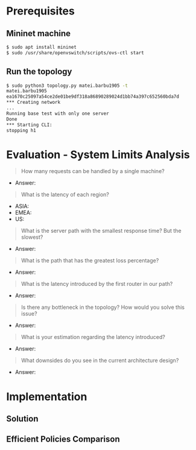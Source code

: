 # Prerequisites

## Mininet machine

```bash
$ sudo apt install mininet
$ sudo /usr/share/openvswitch/scripts/ovs-ctl start
```

## Run the topology

```bash
$ sudo python3 topology.py matei.barbu1905 -t
matei.barbu1905
ea1670c25097a54ce2de01be9df318a86890289024d1bb74a397c652560bda7d
*** Creating network
...
Running base test with only one server
Done
*** Starting CLI:
stopping h1 
```

# Evaluation - System Limits Analysis

> How many requests can be handled by a single machine?

- Answer:

> What is the latency of each region?

- ASIA:
- EMEA:
- US:

> What is the server path with the smallest response time? But the slowest?

- Answer:

> What is the path that has the greatest loss percentage?

- Answer:

> What is the latency introduced by the first router in our path?

- Answer:

> Is there any bottleneck in the topology? How would you solve this issue?

- Answer:

> What is your estimation regarding the latency introduced?

- Answer:

> What downsides do you see in the current architecture design?

- Answer:

# Implementation

## Solution

## Efficient Policies Comparison
